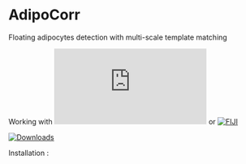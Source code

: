# AdipoCorr
Floating adipocytes detection with multi-scale template matching

Working with [![ImageJ](https://imagej.nih.gov/ij/index.html)](https://imagej.nih.gov/ij/index.html) or [![FIJI](https://fiji.sc)](https://fiji.sc)

[![Downloads](https://github.com/remyff/AdipoCorr/releases)](https://github.com/remyff/AdipoCorr/releases)

Installation :

